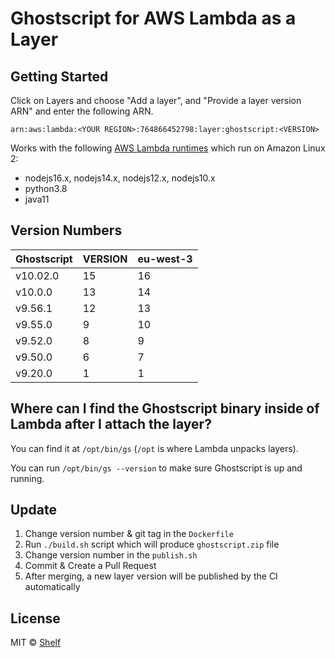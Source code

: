 # Ghostscript for AWS Lambda as a Layer

## Getting Started

Click on Layers and choose "Add a layer", and "Provide a layer version ARN" and enter the following ARN.

```
arn:aws:lambda:<YOUR REGION>:764866452798:layer:ghostscript:<VERSION>
```

Works with the following [AWS Lambda runtimes](https://docs.aws.amazon.com/lambda/latest/dg/lambda-runtimes.html) which
run on Amazon Linux 2:

- nodejs16.x, nodejs14.x, nodejs12.x, nodejs10.x
- python3.8
- java11

## Version Numbers

| Ghostscript | VERSION | eu-west-3 |
|-------------|---------|-----------|
| v10.02.0    | 15      | 16        |
| v10.0.0     | 13      | 14        |
| v9.56.1     | 12      | 13        |
| v9.55.0     | 9       | 10        |
| v9.52.0     | 8       | 9         |
| v9.50.0     | 6       | 7         |
| v9.20.0     | 1       | 1         |

## Where can I find the Ghostscript binary inside of Lambda after I attach the layer?

You can find it at `/opt/bin/gs` (`/opt` is where Lambda unpacks layers).

You can run `/opt/bin/gs --version` to make sure Ghostscript is up and running.

## Update

1. Change version number & git tag in the `Dockerfile`
2. Run `./build.sh` script which will produce `ghostscript.zip` file
3. Change version number in the `publish.sh`
4. Commit & Create a Pull Request
5. After merging, a new layer version will be published by the CI automatically

## License

MIT © [Shelf](https://shelf.io)
